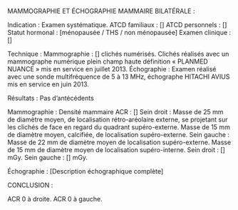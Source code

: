 MAMMOGRAPHIE ET ÉCHOGRAPHIE MAMMAIRE BILATÉRALE :

Indication :
Examen systématique.
ATCD familiaux : []
ATCD personnels : []
Statut hormonal : [ménopausée / THS / non ménopausée]
Examen clinique : []

Technique :
Mammographie : [] clichés numérisés. Clichés réalisés avec un mammographe numérique plein champ haute définition « PLANMED NUANCE » mis en service en juillet 2013.
Échographie : Examen réalisé avec une sonde multifréquence de 5 à 13 MHz, échographe HITACHI AVIUS mis en service en juin 2013.

Résultats :
Pas d’antécédents

Mammographie :
Densité mammaire ACR : []
Sein droit : Masse de 25 mm de diamètre moyen, de localisation rétro-aréolaire externe, se projetant sur les clichés de face en regard du quadrant supéro-externe.  Masse de 15 mm de diamètre moyen, calcifiée, de localisation supéro-externe. Sein gauche : Masse de 22 mm de diamètre moyen de localisation supéro-externe. Masse de 15 mm de diamètre moyen de localisation supéro-interne.
Sein droit : [] mGy. Sein gauche : [] mGy.

Échographie :
[Description échographique complète]

CONCLUSION :

ACR 0 à droite.
ACR 0 à gauche.
